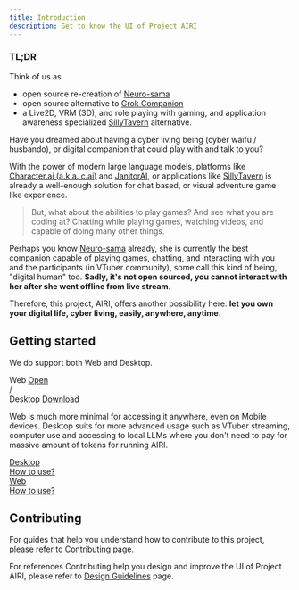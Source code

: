 ```yaml
---
title: Introduction
description: Get to know the UI of Project AIRI
---
```


### TL;DR

Think of us as

- open source re-creation of [Neuro-sama](https://www.youtube.com/@Neurosama)
- open source alternative to [Grok Companion](https://news.ycombinator.com/item?id=44566355)
- a Live2D, VRM (3D), and role playing with gaming, and application
awareness specialized [SillyTavern](https://github.com/SillyTavern/SillyTavern)
alternative.

Have you dreamed about having a cyber living being (cyber waifu / husbando),
or digital companion that could play with and talk to you?

With the power of modern large language models, platforms like
[Character.ai (a.k.a. c.ai)](https://character.ai) and
[JanitorAI](https://janitorai.com/), or applications like
[SillyTavern](https://github.com/SillyTavern/SillyTavern) is already a well-enough
solution for chat based, or visual adventure game like experience.

> But, what about the abilities to play games? And see what you are coding
> at? Chatting while playing games, watching videos, and capable of doing many
> other things.

Perhaps you know [Neuro-sama](https://www.youtube.com/@Neurosama) already, she is
currently the best companion capable of playing games, chatting, and interacting
with you and the participants (in VTuber community), some call this kind of being,
"digital human" too. **Sadly, it's not open sourced, you cannot interact with her after she went offline from live stream**.

Therefore, this project, AIRI, offers another possibility here:
**let you own your digital life, cyber living, easily, anywhere, anytime**.

## Getting started

We do support both Web and Desktop.

<div flex gap-2 w-full justify-center text-xl>
  <div w-full flex flex-col items-center gap-2 border="2 solid gray-500/10" rounded-lg px-2 pt-6 pb-4>
    <div flex items-center gap-2 text-5xl>
      <div i-lucide:app-window />
    </div>
    <span>Web</span>
    <a href="https://airi.moeru.ai/" target="_blank" decoration-none class="text-primary-900 dark:text-primary-400 text-base not-prose bg-primary-400/10 dark:bg-primary-600/10 block px-4 py-2 rounded-lg active:scale-95 transition-all duration-200 ease-in-out">
      Open
    </a>
  </div>
  <div w-full flex flex-col items-center gap-2 border="2 solid gray-500/10" rounded-lg px-2 pt-6 pb-4>
    <div flex items-center gap-2 text-5xl>
      <div i-lucide:laptop />
      /
      <div i-lucide:computer />
    </div>
    <span>Desktop</span>
    <a href="https://github.com/moeru-ai/airi/releases/latest" target="_blank" decoration-none class="text-primary-900 dark:text-primary-400 text-base not-prose bg-primary-400/10 dark:bg-primary-600/10 block px-4 py-2 rounded-lg active:scale-95 transition-all duration-200 ease-in-out">
      Download
    </a>
  </div>
</div>

Web is much more minimal for accessing it anywhere, even on Mobile devices.
Desktop suits for more advanced usage such as VTuber streaming, computer use
and accessing to local LLMs where you don't need to pay for massive amount
of tokens for running AIRI.

<div flex gap-2 w-full flex-col justify-center text-base>
  <a href="../overview/guide/tamagotchi/" w-full flex items-center gap-2 border="2 solid gray-500/10" rounded-lg px-4 py-2>
    <div w-full flex items-center gap-2>
      <div flex items-center gap-2 text-2xl>
        <div i-lucide:laptop />
      </div>
      <span>Desktop</span>
    </div>
    <div decoration-none class="text-gray-900 dark:text-gray-200 text-base not-prose rounded-lg active:scale-95 transition-all duration-200 ease-in-out text-nowrap">
      How to use?
    </div>
  </a>
  <a href="../overview/guide/web/" w-full flex items-center gap-2 border="2 solid gray-500/10" rounded-lg px-4 py-2>
    <div w-full flex items-center gap-2>
      <div flex items-center gap-2 text-2xl>
        <div i-lucide:app-window />
      </div>
      <span>Web</span>
    </div>
    <div class="text-gray-900 dark:text-gray-200 text-base not-prose rounded-lg active:scale-95 transition-all duration-200 ease-in-out text-nowrap">
      How to use?
    </div>
  </a>
</div>

## Contributing

For guides that help you understand how to contribute to this project, please refer to [Contributing](../overview/contributing/) page.

For references Contributing help you design and improve the UI of Project AIRI, please refer to [Design Guidelines](../overview/contributing/design-guidelines/resources) page.
